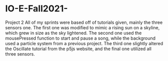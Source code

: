 # IO-E-Fall2021-
Project 2
All of my sprints were based off of tutorials given, mainly the three sensors one. The first one was modified to mimic a rising sun on a skyline, which grew in size as the sky lightened. The second one used the mousePressed function to start and pause a song, while the background used a particle system from a previous project. The third one slightly altered the Oscillate tutorial from the p5js website, and the final one utilized all three sensors.
